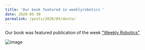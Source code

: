 ```yaml
---
title: 'Our book featured in weeklyrobotics '
date: 2020-05-30
permalink: /posts/2020/05/devto/
---
```





Our book was featured publication of the week ["Weekly Robotics"](https://weeklyrobotics.com/weekly-robotics-40)

![image](https://user-images.githubusercontent.com/8132627/106770529-5e3d1900-663e-11eb-8900-dfedb460032c.png)
